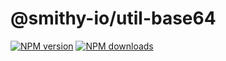 # @smithy-io/util-base64

[![NPM version](https://img.shields.io/npm/v/@smithy-io/util-base64/latest.svg)](https://www.npmjs.com/package/@smithy-io/util-base64)
[![NPM downloads](https://img.shields.io/npm/dm/@smithy-io/util-base64.svg)](https://www.npmjs.com/package/@smithy-io/util-base64)
